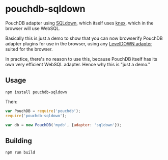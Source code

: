 pouchdb-sqldown
======

PouchDB adapter using [SQLdown](https://github.com/calvinmetcalf/SQLdown), which itself uses [knex](https://github.com/tgriesser/knex), which in the browser will use WebSQL.

Basically this is just a demo to show that you can now browserify PouchDB adapter plugins for use in the browser, using any [LevelDOWN adapter](https://github.com/Level/levelup/wiki/Modules#storage-back-ends) suited for the browser.

In practice, there's no reason to use this, because PouchDB itself has its own very efficient WebSQL adapter. Hence why this is "just a demo."

Usage
---

    npm install pouchdb-sqldown
    
Then:

```js
var PouchDB = require('pouchdb');
require('pouchdb-sqldown');

var db = new PouchDB('mydb', {adapter: 'sqldown'});
```

Building
---

    npm run build